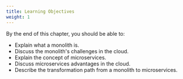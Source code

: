 ```yaml
---
title: Learning Objectives
weight: 1
---
```


By the end of this chapter, you should be able to:

* Explain what a monolith is.
* Discuss the monolith's challenges in the cloud.
* Explain the concept of microservices.
* Discuss microservices advantages in the cloud.
* Describe the transformation path from a monolith to microservices.
